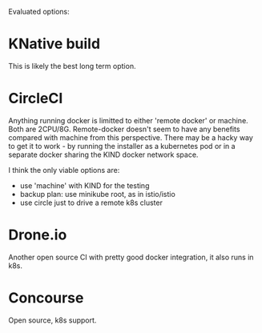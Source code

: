 Evaluated options:

# KNative build

This is likely the best long term option. 

#  CircleCI
 
Anything running docker is limitted to either 'remote docker' or machine. Both are 2CPU/8G. 
Remote-docker doesn't seem to have any benefits compared with machine from this perspective.
There may be a hacky way to get it to work - by running the installer as a kubernetes pod or in 
a separate docker sharing the KIND docker network space.  

I think the only viable options are:

- use 'machine' with KIND for the testing
- backup plan: use minikube root, as in istio/istio
- use circle just to drive a remote k8s cluster

# Drone.io

Another open source CI with pretty good docker integration, it also runs in k8s.

# Concourse 

Open source, k8s support. 
